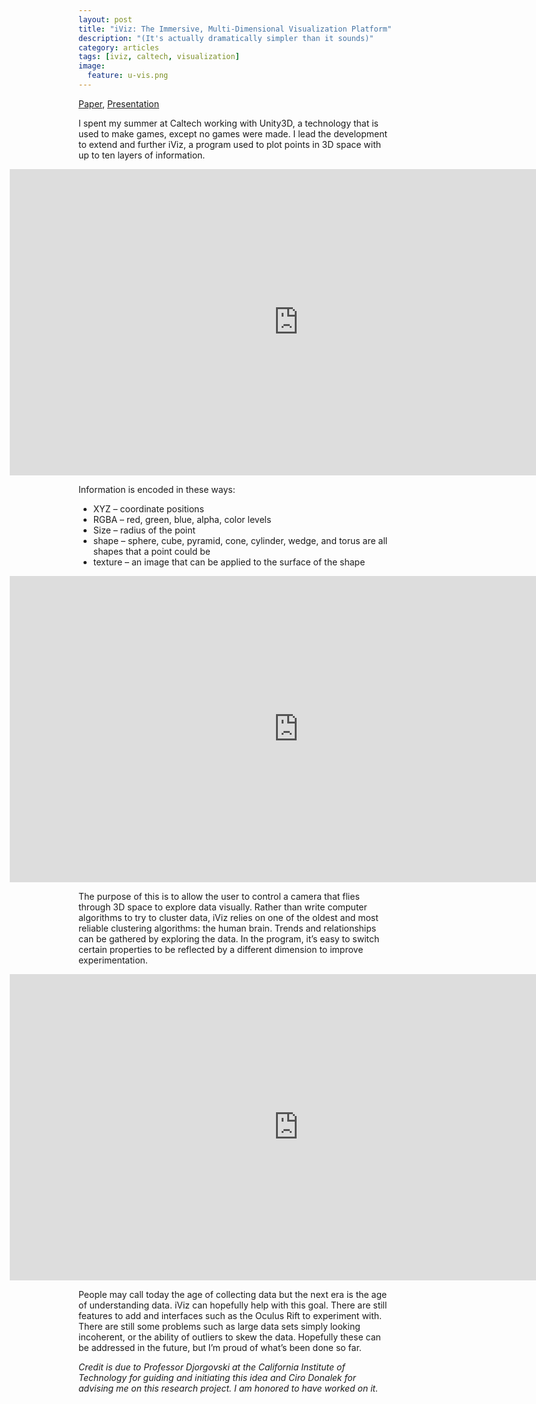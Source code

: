 ```yaml
---
layout: post
title: "iViz: The Immersive, Multi-Dimensional Visualization Platform"
description: "(It's actually dramatically simpler than it sounds)"
category: articles
tags: [iviz, caltech, visualization]
image:
  feature: u-vis.png
---
```

[Paper](http://arxiv.org/pdf/1410.7670.pdf), [Presentation](http://www.atnf.csiro.au/research/workshops/2013/astroinformatics/talks/ciro_ai2013.pdf)

I spent my summer at Caltech working with Unity3D, a technology that is used to make games, except no games were made. I lead the development to extend and further iViz, a program used to plot points in 3D space with up to ten layers of information.

<iframe src="http://gfycat.com/iframe/GloriousVapidBobolink" frameborder="0" scrolling="no" width="924" height="490" style="margin-left:-110px;"></iframe>

Information is encoded in these ways:

- XYZ – coordinate positions
- RGBA – red, green, blue, alpha, color levels
- Size – radius of the point
- shape – sphere, cube, pyramid, cone, cylinder, wedge, and torus are all shapes that a point could be
- texture – an image that can be applied to the surface of the shape

<iframe src="http://gfycat.com/iframe/VariableJealousCanary" frameborder="0" scrolling="no" width="924" height="490" style="margin-left:-110px;"></iframe>

The purpose of this is to allow the user to control a camera that flies through 3D space to explore data visually. Rather than write computer algorithms to try to cluster data, iViz relies on one of the oldest and most reliable clustering algorithms: the human brain. Trends and relationships can be gathered by exploring the data. In the program, it’s easy to switch certain properties to be reflected by a different dimension to improve experimentation.

<iframe src="http://gfycat.com/iframe/EthicalEarnestFruitbat" frameborder="0" scrolling="no" width="924" height="490" style="margin-left:-110px;"></iframe>

People may call today the age of collecting data but the next era is the age of understanding data. iViz can hopefully help with this goal. There are still features to add and interfaces such as the Oculus Rift to experiment with. There are still some problems such as large data sets simply looking incoherent, or the ability of outliers to skew the data. Hopefully these can be addressed in the future, but I’m proud of what’s been done so far.

*Credit is due to Professor Djorgovski at the California Institute of Technology for guiding and initiating this idea and Ciro Donalek for advising me on this research project. I am honored to have worked on it.*
